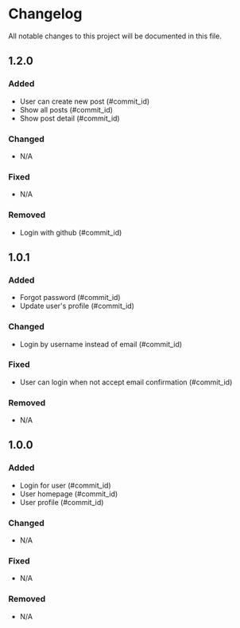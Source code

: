 # Changelog
All notable changes to this project will be documented in this file.

## 1.2.0
### Added
- User can create new post (#commit_id)
- Show all posts (#commit_id)
- Show post detail (#commit_id)
### Changed
- N/A
### Fixed
- N/A
### Removed
- Login with github (#commit_id)

## 1.0.1
### Added
- Forgot password (#commit_id)
- Update user's profile (#commit_id)
### Changed
- Login by username instead of email (#commit_id)
### Fixed
- User can login when not accept email confirmation (#commit_id)
### Removed
- N/A

## 1.0.0
### Added
- Login for user (#commit_id)
- User homepage (#commit_id)
- User profile (#commit_id)
### Changed
- N/A
### Fixed
- N/A
### Removed
- N/A
